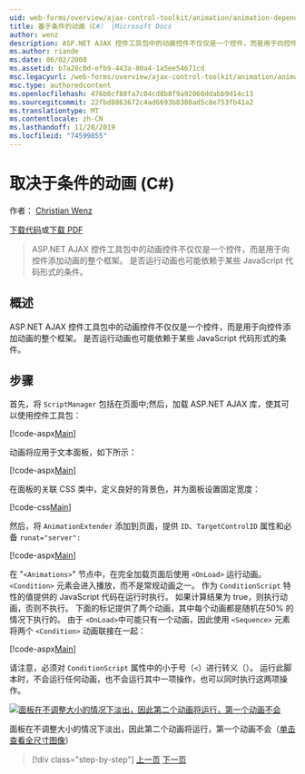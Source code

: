 ```yaml
---
uid: web-forms/overview/ajax-control-toolkit/animation/animation-depending-on-a-condition-cs
title: 基于条件的动画（C#） |Microsoft Docs
author: wenz
description: ASP.NET AJAX 控件工具包中的动画控件不仅仅是一个控件，而是用于向控件添加动画的整个框架。 动画是否为 。
ms.author: riande
ms.date: 06/02/2008
ms.assetid: b7a28c0d-efb9-443a-80a4-1a5ee54671cd
msc.legacyurl: /web-forms/overview/ajax-control-toolkit/animation/animation-depending-on-a-condition-cs
msc.type: authoredcontent
ms.openlocfilehash: 476b0cf80fa7c04cd8b8f9a92060ddabb9d14c13
ms.sourcegitcommit: 22fbd8863672c4ad6693b8388ad5c8e753fb41a2
ms.translationtype: MT
ms.contentlocale: zh-CN
ms.lasthandoff: 11/28/2019
ms.locfileid: "74599855"
---
```

# <a name="animation-depending-on-a-condition-c"></a>取决于条件的动画 (C#)

作者： [Christian Wenz](https://github.com/wenz)

[下载代码](https://download.microsoft.com/download/f/9/a/f9a26acd-8df4-4484-8a18-199e4598f411/Animation4.cs.zip)或[下载 PDF](https://download.microsoft.com/download/6/7/1/6718d452-ff89-4d3f-a90e-c74ec2d636a3/animation4CS.pdf)

> ASP.NET AJAX 控件工具包中的动画控件不仅仅是一个控件，而是用于向控件添加动画的整个框架。 是否运行动画也可能依赖于某些 JavaScript 代码形式的条件。

## <a name="overview"></a>概述

ASP.NET AJAX 控件工具包中的动画控件不仅仅是一个控件，而是用于向控件添加动画的整个框架。 是否运行动画也可能依赖于某些 JavaScript 代码形式的条件。

## <a name="steps"></a>步骤

首先，将 `ScriptManager` 包括在页面中;然后，加载 ASP.NET AJAX 库，使其可以使用控件工具包：

[!code-aspx[Main](animation-depending-on-a-condition-cs/samples/sample1.aspx)]

动画将应用于文本面板，如下所示：

[!code-aspx[Main](animation-depending-on-a-condition-cs/samples/sample2.aspx)]

在面板的关联 CSS 类中，定义良好的背景色，并为面板设置固定宽度：

[!code-css[Main](animation-depending-on-a-condition-cs/samples/sample3.css)]

然后，将 `AnimationExtender` 添加到页面，提供 `ID`、`TargetControlID` 属性和必备 `runat="server":`

[!code-aspx[Main](animation-depending-on-a-condition-cs/samples/sample4.aspx)]

在 "`<Animations>`" 节点中，在完全加载页面后使用 `<OnLoad>` 运行动画。 `<Condition>` 元素会进入播放，而不是常规动画之一。 作为 `ConditionScript` 特性的值提供的 JavaScript 代码在运行时执行。 如果计算结果为 true，则执行动画，否则不执行。 下面的标记提供了两个动画，其中每个动画都是随机在50% 的情况下执行的。 由于 `<OnLoad>`中可能只有一个动画，因此使用 `<Sequence>` 元素将两个 `<Condition>` 动画联接在一起：

[!code-aspx[Main](animation-depending-on-a-condition-cs/samples/sample5.aspx)]

请注意，必须对 `ConditionScript` 属性中的小于号（`<`）进行转义（）。 运行此脚本时，不会运行任何动画，也不会运行其中一项操作，也可以同时执行这两项操作。

[![面板在不调整大小的情况下淡出，因此第二个动画将运行，第一个动画不会](animation-depending-on-a-condition-cs/_static/image2.png)](animation-depending-on-a-condition-cs/_static/image1.png)

面板在不调整大小的情况下淡出，因此第二个动画将运行，第一个动画不会（[单击查看全尺寸图像](animation-depending-on-a-condition-cs/_static/image3.png)）

> [!div class="step-by-step"]
> [上一页](executing-several-animations-after-each-other-cs.md)
> [下一页](picking-one-animation-out-of-a-list-cs.md)
